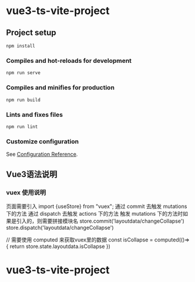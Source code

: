# vue3-ts-vite-project

## Project setup

```
npm install
```

### Compiles and hot-reloads for development

```
npm run serve
```

### Compiles and minifies for production

```
npm run build
```

### Lints and fixes files

```
npm run lint
```

### Customize configuration

See [Configuration Reference](https://cli.vuejs.org/config/).


## Vue3语法说明
### vuex 使用说明
页面需要引入 import {useStore} from "vuex";
通过 commit 去触发 mutations 下的方法
通过 dispatch 去触发 actions 下的方法
触发 mutations 下的方法时如果是引入的，则需要拼接模块名
store.commit('layoutdata/changeCollapse')
store.dispatch('layoutdata/changeCollapse')


// 需要使用 computed 来获取vuex里的数据 
    const isCollapse = computed(()=>{
      return store.state.layoutdata.isCollapse
    })
# vue3-ts-vite-project
